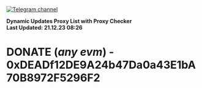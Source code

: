[![Telegram channel](https://img.shields.io/endpoint?url=https://runkit.io/damiankrawczyk/telegram-badge/branches/master?url=https://t.me/n4z4v0d)](https://t.me/n4z4v0d) 

**Dynamic Updates Proxy List with Proxy Checker**  
**Last Updated: 21.12.23 08:26**

# DONATE (_any evm_) - 0xDEADf12DE9A24b47Da0a43E1bA70B8972F5296F2
